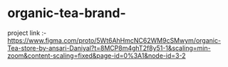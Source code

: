 # organic-tea-brand-

project link :-
https://www.figma.com/proto/5Wt6AhHmcNC62WM9cSMwym/organic-Tea-store-by-ansari-Daniyal?t=8MCP8m4ghT2f8y51-1&scaling=min-zoom&content-scaling=fixed&page-id=0%3A1&node-id=3-2
